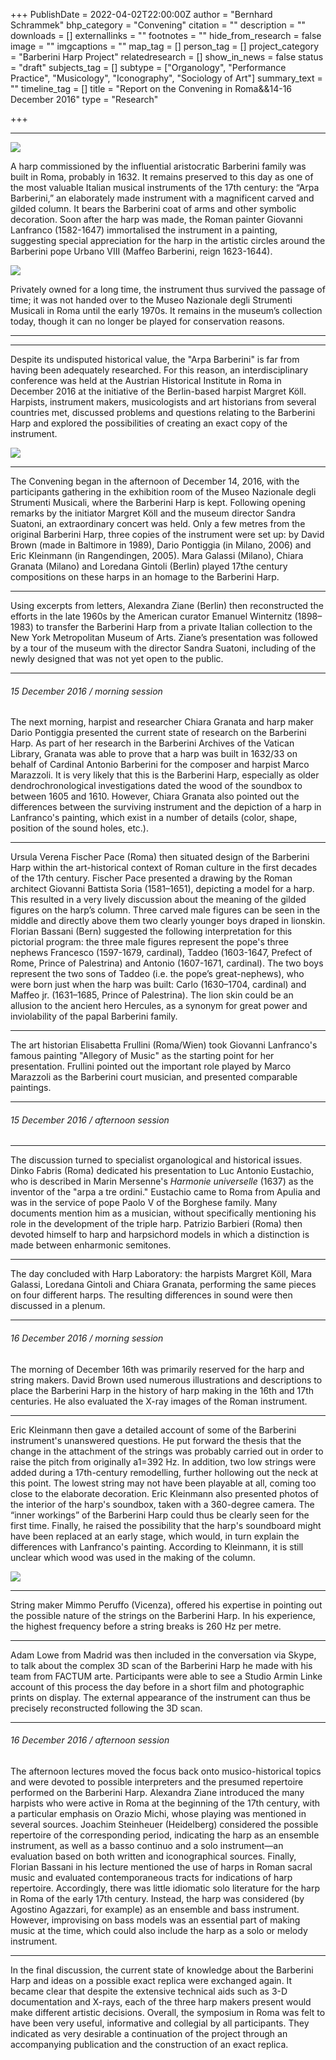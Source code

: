 +++
PublishDate = 2022-04-02T22:00:00Z
author = "Bernhard Schrammek"
bhp_category = "Convening"
citation = ""
description = ""
downloads = []
externallinks = ""
footnotes = ""
hide_from_research = false
image = ""
imgcaptions = ""
map_tag = []
person_tag = []
project_category = "Barberini Harp Project"
relatedresearch = []
show_in_news = false
status = "draft"
subjects_tag = []
subtype = ["Organology", "Performance Practice", "Musicology", "Iconography", "Sociology of Art"]
summary_text = ""
timeline_tag = []
title = "Report on the Convening in Roma&&14-16 December 2016"
type = "Research"

+++
***

![](/images/dif_000185_602_c.jpg)

A harp commissioned by the influential aristocratic Barberini family was built in Roma, probably in 1632. It remains preserved to this day as one of the most valuable Italian musical instruments of the 17th century: the “Arpa Barberini,” an elaborately made instrument with a magnificent carved and gilded column. It bears the Barberini coat of arms and other symbolic decoration. Soon after the harp was made, the Roman painter Giovanni Lanfranco (1582-1647) immortalised the instrument in a painting, suggesting special appreciation for the harp in the artistic circles around the Barberini pope Urbano VIII (Maffeo Barberini, reign 1623-1644). 

![](/images/dif_000185_28_m.jpg)

Privately owned for a long time, the instrument thus survived the passage of time; it was not handed over to the Museo Nazionale degli Strumenti Musicali in Roma until the early 1970s. It remains in the museum’s collection today, though it can no longer be played for conservation reasons.

***

***

Despite its undisputed historical value, the "Arpa Barberini" is far from having been adequately researched. For this reason, an interdisciplinary conference was held at the Austrian Historical Institute in Roma in December 2016 at the initiative of the Berlin-based harpist Margret Köll. Harpists, instrument makers, musicologists and art historians from several countries met, discussed problems and questions relating to the Barberini Harp and explored the possibilities of creating an exact copy of the instrument.

![](/images/img_8924.jpg)

***

The Convening began in the afternoon of December 14, 2016, with the participants gathering in the exhibition room of the Museo Nazionale degli Strumenti Musicali, where the Barberini Harp is kept. Following opening remarks by the initiator Margret Köll and the museum director Sandra Suatoni, an extraordinary concert was held. Only a few metres from the original Barberini Harp, three copies of the instrument were set up: by David Brown (made in Baltimore in 1989), Dario Pontiggia (in Milano, 2006) and Eric Kleinmann (in Rangendingen, 2005). Mara Galassi (Milano), Chiara Granata (Milano) and Loredana Gintoli (Berlin) played 17the century compositions on these harps in an homage to the Barberini Harp.

***

Using excerpts from letters, Alexandra Ziane (Berlin) then reconstructed the efforts in the late 1960s by the American curator Emanuel Winternitz (1898–1983) to transfer the Barberini Harp from a private Italian collection to the New York Metropolitan Museum of Arts. Ziane’s presentation was followed by a tour of the museum with the director Sandra Suatoni, including of the newly designed that was not yet open to the public.

***

###### 15 December 2016 / morning session

The next morning, harpist and researcher Chiara Granata and harp maker Dario Pontiggia presented the current state of research on the Barberini Harp. As part of her research in the Barberini Archives of the Vatican Library, Granata was able to prove that a harp was built in 1632/33 on behalf of Cardinal Antonio Barberini for the composer and harpist Marco Marazzoli. It is very likely that this is the Barberini Harp, especially as older dendrochronological investigations dated the wood of the soundbox to between 1605 and 1610. However, Chiara Granata also pointed out the differences between the surviving instrument and the depiction of a harp in Lanfranco's painting, which exist in a number of details (color, shape, position of the sound holes, etc.).

***

Ursula Verena Fischer Pace (Roma) then situated design of the Barberini Harp within the art-historical context of Roman culture in the first decades of the 17th century. Fischer Pace presented a drawing by the Roman architect Giovanni Battista Soria (1581–1651), depicting a model for a harp. This resulted in a very lively discussion about the meaning of the gilded figures on the harp’s column. Three carved male figures can be seen in the middle and directly above them two clearly younger boys draped in lionskin. Florian Bassani (Bern) suggested the following interpretation for this pictorial program: the three male figures represent the pope's three nephews Francesco (1597-1679, cardinal), Taddeo (1603-1647, Prefect of Rome, Prince of Palestrina) and Antonio (1607-1671, cardinal). The two boys represent the two sons of Taddeo (i.e. the pope’s great-nephews), who were born just when the harp was built: Carlo (1630–1704, cardinal) and Maffeo jr. (1631–1685, Prince of Palestrina). The lion skin could be an allusion to the ancient hero Hercules, as a synonym for great power and inviolability of the papal Barberini family.

***

The art historian Elisabetta Frullini (Roma/Wien) took Giovanni Lanfranco's famous painting "Allegory of Music" as the starting point for her presentation. Frullini pointed out the important role played by Marco Marazzoli as the Barberini court musician, and presented comparable paintings.

***

###### 15 December 2016 / afternoon session

***

The discussion turned to specialist organological and historical issues. Dinko Fabris (Roma) dedicated his presentation to Luc Antonio Eustachio, who is described in Marin Mersenne's _Harmonie universelle_ (1637) as the inventor of the "arpa a tre ordini." Eustachio came to Roma from Apulia and was in the service of pope Paolo V of the Borghese family. Many documents mention him as a musician, without specifically mentioning his role in the development of the triple harp. Patrizio Barbieri (Roma) then devoted himself to harp and harpsichord models in which a distinction is made between enharmonic semitones.

***

The day concluded with Harp Laboratory: the harpists Margret Köll, Mara Galassi, Loredana Gintoli and Chiara Granata, performing the same pieces on four different harps. The resulting differences in sound were then discussed in a plenum.

***

###### 16 December 2016 / morning session

The morning of December 16th was primarily reserved for the harp and string makers. David Brown used numerous illustrations and descriptions to place the Barberini Harp in the history of harp making in the 16th and 17th centuries. He also evaluated the X-ray images of the Roman instrument.

***

Eric Kleinmann then gave a detailed account of some of the Barberini instrument's unanswered questions. He put forward the thesis that the change in the attachment of the strings was probably carried out in order to raise the pitch from originally a1=392 Hz. In addition, two low strings were added during a 17th-century remodelling, further hollowing out the neck at this point. The lowest string may not have been playable at all, coming too close to the elaborate decoration. Eric Kleinmann also presented photos of the interior of the harp's soundbox, taken with a 360-degree camera. The “inner workings” of the Barberini Harp could thus be clearly seen for the first time. Finally, he raised the possibility that the harp's soundboard might have been replaced at an early stage, which would, in turn explain the differences with Lanfranco's painting. According to Kleinmann, it is still unclear which wood was used in the making of the column.

![](/images/carved-screen.png)

***

String maker Mimmo Peruffo (Vicenza), offered his expertise in pointing out the possible nature of the strings on the Barberini Harp. In his experience, the highest frequency before a string breaks is 260 Hz per metre.

***

Adam Lowe from Madrid was then included in the conversation via Skype, to talk about the complex 3D scan of the Barberini Harp he made with his team from FACTUM arte. Participants were able to see a Studio Armin Linke account of this process the day before in a short film and photographic prints on display. The external appearance of the instrument can thus be precisely reconstructed following the 3D scan.

***

###### 16 December 2016 / afternoon session

The afternoon lectures moved the focus back onto musico-historical topics and were devoted to possible interpreters and the presumed repertoire performed on the Barberini Harp. Alexandra Ziane introduced the many harpists who were active in Roma at the beginning of the 17th century, with a particular emphasis on Orazio Michi, whose playing was mentioned in several sources. Joachim Steinheuer (Heidelberg) considered the possible repertoire of the corresponding period, indicating the harp as an ensemble instrument, as well as a basso continuo and a solo instrument—an evaluation based on both written and iconographical sources. Finally, Florian Bassani in his lecture mentioned the use of harps in Roman sacral music and evaluated contemporaneous tracts for indications of harp repertoire. Accordingly, there was little idiomatic solo literature for the harp in Roma of the early 17th century. Instead, the harp was considered (by Agostino Agazzari, for example) as an ensemble and bass instrument. However, improvising on bass models was an essential part of making music at the time, which could also include the harp as a solo or melody instrument.

***

In the final discussion, the current state of knowledge about the Barberini Harp and ideas on a possible exact replica were exchanged again. It became clear that despite the extensive technical aids such as 3-D documentation and X-rays, each of the three harp makers present would make different artistic decisions. Overall, the symposium in Roma was felt to have been very useful, informative and collegial by all participants. They indicated as very desirable a continuation of the project through an accompanying publication and the construction of an exact replica.